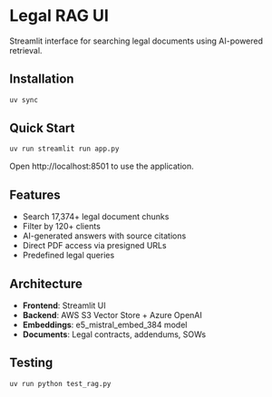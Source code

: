 # Legal RAG UI

Streamlit interface for searching legal documents using AI-powered retrieval.

## Installation

```bash
uv sync
```

## Quick Start

```bash
uv run streamlit run app.py
```

Open http://localhost:8501 to use the application.

## Features

- Search 17,374+ legal document chunks
- Filter by 120+ clients
- AI-generated answers with source citations
- Direct PDF access via presigned URLs
- Predefined legal queries

## Architecture

- **Frontend**: Streamlit UI
- **Backend**: AWS S3 Vector Store + Azure OpenAI
- **Embeddings**: e5_mistral_embed_384 model
- **Documents**: Legal contracts, addendums, SOWs

## Testing

```bash
uv run python test_rag.py
```
